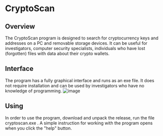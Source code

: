 # CryptoScan 

## Overview
The CryptoScan program is designed to search for cryptocurrency keys and addresses on a PC and removable storage devices. 
It can be useful for investigators, computer security specialists, individuals who have lost (forgotten) files with data about their crypto wallets.

## Interface
The program has a fully graphical interface and runs as an exe file. It does not require installation and can be used by investigators who have no knowledge of programming.
![image](https://user-images.githubusercontent.com/101092112/162491645-b347167b-4dc6-49b0-897a-ee57c1d6201e.png|width=100)


## Using
In order to use the program, download and unpack the release, run the file cryptoscan.exe . A simple instruction for working with the program opens when you click the "help" button.
